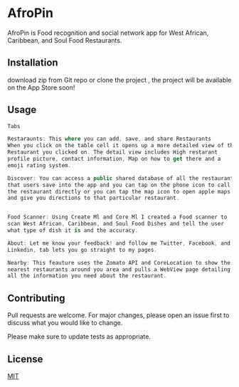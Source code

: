 # AfroPin

AfroPin is Food recognition and social network app for West African, Caribbean, and Soul Food Restaurants. 

## Installation
download zip from Git repo or clone the project , the project will be available on the App Store soon!



## Usage

```swift
Tabs 

Restaraunts: This where you can add, save, and share Restaurants
When you click on the table cell it opens up a more detailed view of the 
Restaurant you clicked on. The detail view includes High restarant 
profile picture, contact information, Map on how to get there and a
emoji rating system.  

Discover: You can access a public shared database of all the restaurants
that users save into the app and you can tap on the phone icon to call
the restaurant directly or you can tap the map icon to open apple maps
and give you directions to that particular restaurant.


Food Scanner: Using Create Ml and Core Ml I created a Food scanner to 
scan West African, Caribbean, and Soul Food Dishes and tell the user
what type of dish it is and the accuracy.

About: Let me know your feedback! and follow me Twitter, Facebook, and
Linkedin, tab lets you go straight to my pages.

Nearby: This feauture uses the Zomato API and CoreLocation to show the 
nearest restaurants around you area and pulls a WebView page detailing 
all the information you need about the restaurant.
```

## Contributing
Pull requests are welcome. For major changes, please open an issue first to discuss what you would like to change.

Please make sure to update tests as appropriate.

## License
[MIT](https://choosealicense.com/licenses/mit/)
